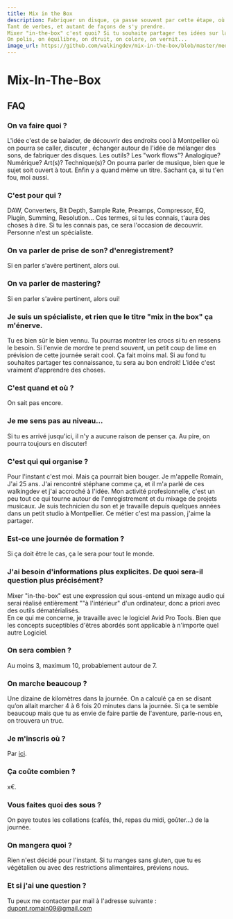 ```yaml
---
title: Mix in the Box
description: Fabriquer un disque, ça passe souvent par cette étape, où l'on mélange les sons. On épluche, on taille, on retourne, on imbrique, on agrandit, on rapetisse. On Dégrade parfois aussi, ou pas. Il est en tous cas question de travailler la matière, de mélanger, de fassoner.
Tant de verbes, et autant de façons de s'y prendre.
Mixer "in-the-box" c'est quoi? Si tu souhaite partager tes idées sur la question, viens te balader avec nous! Si tu n'en a aucune idée et que le sujet pique ta curiausité, viens te balader avec nous!
On polis, on équilibre, on dtruit, on colore, on vernit...
image_url: https://github.com/walkingdev/mix-in-the-box/blob/master/media/wave.jpg?raw=true
---
```


# Mix-In-The-Box

## FAQ

### On va faire quoi ?

L'idée c'est de se balader, de découvrir des endroits cool à Montpellier où on pourra se caller, discuter , échanger autour de l'idée de mélanger des sons, de fabriquer des disques. Les outils? Les "work flows"? Analogique? Numérique? Art(s)? Technique(s)? On pourra parler de musique, bien que le sujet soit ouvert à tout. Enfin y a quand même un titre. Sachant ça, si tu t'en fou, moi aussi.

### C'est pour qui ?

DAW, Converters, Bit Depth, Sample Rate, Preamps, Compressor, EQ, Plugin, Summing, Resolution...
Ces termes, si tu les connais, t'aura des choses à dire. Si tu les connais pas, ce sera l'occasion de decouvrir. Personne n'est un spécialiste.

### On va parler de prise de son? d'enregistrement?

Si en parler s'avère pertinent, alors oui.

### On va parler de mastering?

Si en parler s'avère pertinent, alors oui!

### Je suis un spécialiste, et rien que le titre "mix in the box" ça m'énerve.

Tu es bien sûr le bien vennu. Tu pourras montrer les crocs si tu en ressens le besoin. Si l'envie de mordre te prend souvent, un petit coup de lime en prévision de cette journée serait cool. Ça fait moins mal. Si au fond tu souhaites partager tes connaissance, tu sera au bon endroit! L'idée c'est vraiment d'apprendre des choses.

### C'est quand et où ?

On sait pas encore.  

### Je me sens pas au niveau…

Si tu es arrivé jusqu'ici, il n'y a aucune raison de penser ça. Au pire, on pourra toujours en discuter!

### C'est qui qui organise ?

Pour l'instant c'est moi. Mais ça pourrait bien bouger. Je m'appelle Romain, J'ai 25 ans. J'ai rencontré stéphane comme ça, et il m'a parlé de ces walkingdev et j'ai accroché à l'idée.
Mon activité profesionnelle, c'est un peu tout ce qui tourne autour de l'enregistrement et du mixage de projets musicaux. Je suis technicien du son et je travaille depuis quelques années dans un petit studio à Montpellier. Ce métier c'est ma passion, j'aime la partager.

### Est-ce une journée de formation ?

Si ça doit être le cas, ça le sera pour tout le monde.

### J'ai besoin d'informations plus explicites. De quoi sera-il question plus précisément?

Mixer "in-the-box" est une expression qui sous-entend un mixage audio qui serai réalisé entièrement ""à l'intérieur" d'un ordinateur, donc a priori avec des outils dématérialisés.  
En ce qui me concerne, je travaille avec le logiciel Avid Pro Tools. Bien que les concepts suceptibles d'êtres abordés sont applicable à n'importe quel autre Logiciel.

### On sera combien ?

Au moins 3, maximum 10, probablement autour de 7.

### On marche beaucoup ?

Une dizaine de kilomètres dans la journée.
On a calculé ça en se disant qu’on allait marcher 4 à 6 fois 20 minutes dans la journée.
Si ça te semble beaucoup mais que tu as envie de faire partie de l'aventure, parle-nous en, on trouvera un truc.

### Je m'inscris où ?

Par [ici](https://www.).

### Ça coûte combien ?

x€.

### Vous faites quoi des sous ?

On paye toutes les collations (cafés, thé, repas du midi, goûter...) de la journée.

### On mangera quoi ?

Rien n'est décidé pour l'instant. Si tu manges sans gluten, que tu es végétalien ou avec des restrictions alimentaires, préviens nous.

### Et si j'ai une question ?

Tu peux me contacter par mail à l'adresse suivante : dupont.romain09@gmail.com
